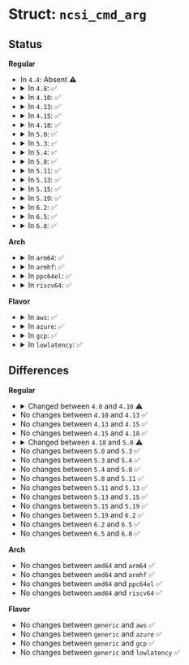 # Struct: <code>ncsi_cmd_arg</code>

## Status
<b>Regular</b>
<ul>
<li>
In <code>4.4</code>: Absent ⚠️
</li>
<li>
<details>
<summary>In <code>4.8</code>: ✅</summary>

```c
struct ncsi_cmd_arg {
    struct ncsi_dev_priv *ndp;
    unsigned char type;
    unsigned char id;
    unsigned char package;
    unsigned char channel;
    short unsigned int payload;
    bool driven;
    unsigned char bytes[16];
    short unsigned int words[8];
    unsigned int dwords[4];
};
```
</details>
</li>
<li>
<details>
<summary>In <code>4.10</code>: ✅</summary>

```c
struct ncsi_cmd_arg {
    struct ncsi_dev_priv *ndp;
    unsigned char type;
    unsigned char id;
    unsigned char package;
    unsigned char channel;
    short unsigned int payload;
    unsigned int req_flags;
    unsigned char bytes[16];
    short unsigned int words[8];
    unsigned int dwords[4];
};
```
</details>
</li>
<li>
<details>
<summary>In <code>4.13</code>: ✅</summary>

```c
struct ncsi_cmd_arg {
    struct ncsi_dev_priv *ndp;
    unsigned char type;
    unsigned char id;
    unsigned char package;
    unsigned char channel;
    short unsigned int payload;
    unsigned int req_flags;
    unsigned char bytes[16];
    short unsigned int words[8];
    unsigned int dwords[4];
};
```
</details>
</li>
<li>
<details>
<summary>In <code>4.15</code>: ✅</summary>

```c
struct ncsi_cmd_arg {
    struct ncsi_dev_priv *ndp;
    unsigned char type;
    unsigned char id;
    unsigned char package;
    unsigned char channel;
    short unsigned int payload;
    unsigned int req_flags;
    unsigned char bytes[16];
    short unsigned int words[8];
    unsigned int dwords[4];
};
```
</details>
</li>
<li>
<details>
<summary>In <code>4.18</code>: ✅</summary>

```c
struct ncsi_cmd_arg {
    struct ncsi_dev_priv *ndp;
    unsigned char type;
    unsigned char id;
    unsigned char package;
    unsigned char channel;
    short unsigned int payload;
    unsigned int req_flags;
    unsigned char bytes[16];
    short unsigned int words[8];
    unsigned int dwords[4];
};
```
</details>
</li>
<li>
<details>
<summary>In <code>5.0</code>: ✅</summary>

```c
struct ncsi_cmd_arg {
    struct ncsi_dev_priv *ndp;
    unsigned char type;
    unsigned char id;
    unsigned char package;
    unsigned char channel;
    short unsigned int payload;
    unsigned int req_flags;
    unsigned char bytes[16];
    short unsigned int words[8];
    unsigned int dwords[4];
    unsigned char *data;
    struct genl_info *info;
};
```
</details>
</li>
<li>
<details>
<summary>In <code>5.3</code>: ✅</summary>

```c
struct ncsi_cmd_arg {
    struct ncsi_dev_priv *ndp;
    unsigned char type;
    unsigned char id;
    unsigned char package;
    unsigned char channel;
    short unsigned int payload;
    unsigned int req_flags;
    unsigned char bytes[16];
    short unsigned int words[8];
    unsigned int dwords[4];
    unsigned char *data;
    struct genl_info *info;
};
```
</details>
</li>
<li>
<details>
<summary>In <code>5.4</code>: ✅</summary>

```c
struct ncsi_cmd_arg {
    struct ncsi_dev_priv *ndp;
    unsigned char type;
    unsigned char id;
    unsigned char package;
    unsigned char channel;
    short unsigned int payload;
    unsigned int req_flags;
    unsigned char bytes[16];
    short unsigned int words[8];
    unsigned int dwords[4];
    unsigned char *data;
    struct genl_info *info;
};
```
</details>
</li>
<li>
<details>
<summary>In <code>5.8</code>: ✅</summary>

```c
struct ncsi_cmd_arg {
    struct ncsi_dev_priv *ndp;
    unsigned char type;
    unsigned char id;
    unsigned char package;
    unsigned char channel;
    short unsigned int payload;
    unsigned int req_flags;
    unsigned char bytes[16];
    short unsigned int words[8];
    unsigned int dwords[4];
    unsigned char *data;
    struct genl_info *info;
};
```
</details>
</li>
<li>
<details>
<summary>In <code>5.11</code>: ✅</summary>

```c
struct ncsi_cmd_arg {
    struct ncsi_dev_priv *ndp;
    unsigned char type;
    unsigned char id;
    unsigned char package;
    unsigned char channel;
    short unsigned int payload;
    unsigned int req_flags;
    unsigned char bytes[16];
    short unsigned int words[8];
    unsigned int dwords[4];
    unsigned char *data;
    struct genl_info *info;
};
```
</details>
</li>
<li>
<details>
<summary>In <code>5.13</code>: ✅</summary>

```c
struct ncsi_cmd_arg {
    struct ncsi_dev_priv *ndp;
    unsigned char type;
    unsigned char id;
    unsigned char package;
    unsigned char channel;
    short unsigned int payload;
    unsigned int req_flags;
    unsigned char bytes[16];
    short unsigned int words[8];
    unsigned int dwords[4];
    unsigned char *data;
    struct genl_info *info;
};
```
</details>
</li>
<li>
<details>
<summary>In <code>5.15</code>: ✅</summary>

```c
struct ncsi_cmd_arg {
    struct ncsi_dev_priv *ndp;
    unsigned char type;
    unsigned char id;
    unsigned char package;
    unsigned char channel;
    short unsigned int payload;
    unsigned int req_flags;
    unsigned char bytes[16];
    short unsigned int words[8];
    unsigned int dwords[4];
    unsigned char *data;
    struct genl_info *info;
};
```
</details>
</li>
<li>
<details>
<summary>In <code>5.19</code>: ✅</summary>

```c
struct ncsi_cmd_arg {
    struct ncsi_dev_priv *ndp;
    unsigned char type;
    unsigned char id;
    unsigned char package;
    unsigned char channel;
    short unsigned int payload;
    unsigned int req_flags;
    unsigned char bytes[16];
    short unsigned int words[8];
    unsigned int dwords[4];
    unsigned char *data;
    struct genl_info *info;
};
```
</details>
</li>
<li>
<details>
<summary>In <code>6.2</code>: ✅</summary>

```c
struct ncsi_cmd_arg {
    struct ncsi_dev_priv *ndp;
    unsigned char type;
    unsigned char id;
    unsigned char package;
    unsigned char channel;
    short unsigned int payload;
    unsigned int req_flags;
    unsigned char bytes[16];
    short unsigned int words[8];
    unsigned int dwords[4];
    unsigned char *data;
    struct genl_info *info;
};
```
</details>
</li>
<li>
<details>
<summary>In <code>6.5</code>: ✅</summary>

```c
struct ncsi_cmd_arg {
    struct ncsi_dev_priv *ndp;
    unsigned char type;
    unsigned char id;
    unsigned char package;
    unsigned char channel;
    short unsigned int payload;
    unsigned int req_flags;
    unsigned char bytes[16];
    short unsigned int words[8];
    unsigned int dwords[4];
    unsigned char *data;
    struct genl_info *info;
};
```
</details>
</li>
<li>
<details>
<summary>In <code>6.8</code>: ✅</summary>

```c
struct ncsi_cmd_arg {
    struct ncsi_dev_priv *ndp;
    unsigned char type;
    unsigned char id;
    unsigned char package;
    unsigned char channel;
    short unsigned int payload;
    unsigned int req_flags;
    unsigned char bytes[16];
    short unsigned int words[8];
    unsigned int dwords[4];
    unsigned char *data;
    struct genl_info *info;
};
```
</details>
</li>
</ul>
<b>Arch</b>
<ul>
<li>
<details>
<summary>In <code>arm64</code>: ✅</summary>

```c
struct ncsi_cmd_arg {
    struct ncsi_dev_priv *ndp;
    unsigned char type;
    unsigned char id;
    unsigned char package;
    unsigned char channel;
    short unsigned int payload;
    unsigned int req_flags;
    unsigned char bytes[16];
    short unsigned int words[8];
    unsigned int dwords[4];
    unsigned char *data;
    struct genl_info *info;
};
```
</details>
</li>
<li>
<details>
<summary>In <code>armhf</code>: ✅</summary>

```c
struct ncsi_cmd_arg {
    struct ncsi_dev_priv *ndp;
    unsigned char type;
    unsigned char id;
    unsigned char package;
    unsigned char channel;
    short unsigned int payload;
    unsigned int req_flags;
    unsigned char bytes[16];
    short unsigned int words[8];
    unsigned int dwords[4];
    unsigned char *data;
    struct genl_info *info;
};
```
</details>
</li>
<li>
<details>
<summary>In <code>ppc64el</code>: ✅</summary>

```c
struct ncsi_cmd_arg {
    struct ncsi_dev_priv *ndp;
    unsigned char type;
    unsigned char id;
    unsigned char package;
    unsigned char channel;
    short unsigned int payload;
    unsigned int req_flags;
    unsigned char bytes[16];
    short unsigned int words[8];
    unsigned int dwords[4];
    unsigned char *data;
    struct genl_info *info;
};
```
</details>
</li>
<li>
<details>
<summary>In <code>riscv64</code>: ✅</summary>

```c
struct ncsi_cmd_arg {
    struct ncsi_dev_priv *ndp;
    unsigned char type;
    unsigned char id;
    unsigned char package;
    unsigned char channel;
    short unsigned int payload;
    unsigned int req_flags;
    unsigned char bytes[16];
    short unsigned int words[8];
    unsigned int dwords[4];
    unsigned char *data;
    struct genl_info *info;
};
```
</details>
</li>
</ul>
<b>Flavor</b>
<ul>
<li>
<details>
<summary>In <code>aws</code>: ✅</summary>

```c
struct ncsi_cmd_arg {
    struct ncsi_dev_priv *ndp;
    unsigned char type;
    unsigned char id;
    unsigned char package;
    unsigned char channel;
    short unsigned int payload;
    unsigned int req_flags;
    unsigned char bytes[16];
    short unsigned int words[8];
    unsigned int dwords[4];
    unsigned char *data;
    struct genl_info *info;
};
```
</details>
</li>
<li>
<details>
<summary>In <code>azure</code>: ✅</summary>

```c
struct ncsi_cmd_arg {
    struct ncsi_dev_priv *ndp;
    unsigned char type;
    unsigned char id;
    unsigned char package;
    unsigned char channel;
    short unsigned int payload;
    unsigned int req_flags;
    unsigned char bytes[16];
    short unsigned int words[8];
    unsigned int dwords[4];
    unsigned char *data;
    struct genl_info *info;
};
```
</details>
</li>
<li>
<details>
<summary>In <code>gcp</code>: ✅</summary>

```c
struct ncsi_cmd_arg {
    struct ncsi_dev_priv *ndp;
    unsigned char type;
    unsigned char id;
    unsigned char package;
    unsigned char channel;
    short unsigned int payload;
    unsigned int req_flags;
    unsigned char bytes[16];
    short unsigned int words[8];
    unsigned int dwords[4];
    unsigned char *data;
    struct genl_info *info;
};
```
</details>
</li>
<li>
<details>
<summary>In <code>lowlatency</code>: ✅</summary>

```c
struct ncsi_cmd_arg {
    struct ncsi_dev_priv *ndp;
    unsigned char type;
    unsigned char id;
    unsigned char package;
    unsigned char channel;
    short unsigned int payload;
    unsigned int req_flags;
    unsigned char bytes[16];
    short unsigned int words[8];
    unsigned int dwords[4];
    unsigned char *data;
    struct genl_info *info;
};
```
</details>
</li>
</ul>

## Differences
<b>Regular</b>
<ul>
<li>
<details>
<summary>Changed between <code>4.8</code> and <code>4.10</code> ⚠️</summary>
<ul>
<li>
<b>Field added. </b>
<code>unsigned int req_flags</code>
</li>
<li>
<b>Field removed. </b>
<code>bool driven</code>
</li>
</ul>
</details>
</li>
<li>
No changes between <code>4.10</code> and <code>4.13</code> ✅
</li>
<li>
No changes between <code>4.13</code> and <code>4.15</code> ✅
</li>
<li>
No changes between <code>4.15</code> and <code>4.18</code> ✅
</li>
<li>
<details>
<summary>Changed between <code>4.18</code> and <code>5.0</code> ⚠️</summary>
<ul>
<li>
<b>Field added. </b>
<code>unsigned char *data</code>
</li>
<li>
<b>Field added. </b>
<code>struct genl_info *info</code>
</li>
</ul>
</details>
</li>
<li>
No changes between <code>5.0</code> and <code>5.3</code> ✅
</li>
<li>
No changes between <code>5.3</code> and <code>5.4</code> ✅
</li>
<li>
No changes between <code>5.4</code> and <code>5.8</code> ✅
</li>
<li>
No changes between <code>5.8</code> and <code>5.11</code> ✅
</li>
<li>
No changes between <code>5.11</code> and <code>5.13</code> ✅
</li>
<li>
No changes between <code>5.13</code> and <code>5.15</code> ✅
</li>
<li>
No changes between <code>5.15</code> and <code>5.19</code> ✅
</li>
<li>
No changes between <code>5.19</code> and <code>6.2</code> ✅
</li>
<li>
No changes between <code>6.2</code> and <code>6.5</code> ✅
</li>
<li>
No changes between <code>6.5</code> and <code>6.8</code> ✅
</li>
</ul>
<b>Arch</b>
<ul>
<li>
No changes between <code>amd64</code> and <code>arm64</code> ✅
</li>
<li>
No changes between <code>amd64</code> and <code>armhf</code> ✅
</li>
<li>
No changes between <code>amd64</code> and <code>ppc64el</code> ✅
</li>
<li>
No changes between <code>amd64</code> and <code>riscv64</code> ✅
</li>
</ul>
<b>Flavor</b>
<ul>
<li>
No changes between <code>generic</code> and <code>aws</code> ✅
</li>
<li>
No changes between <code>generic</code> and <code>azure</code> ✅
</li>
<li>
No changes between <code>generic</code> and <code>gcp</code> ✅
</li>
<li>
No changes between <code>generic</code> and <code>lowlatency</code> ✅
</li>
</ul>
